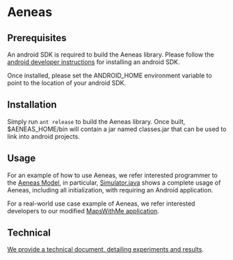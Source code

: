 # Aeneas

Prerequisites
------------

An android SDK is required to build the Aeneas library. Please follow the [android developer instructions](https://developer.android.com/studio/index.html) for installing an android SDK.

Once installed, please set the ANDROID_HOME environment variable to point to the location of your android SDK.


Installation
------------

Simply run ```ant release``` to build the Aeneas library. Once built, $AENEAS_HOME/bin will contain a jar named classes.jar that can be used to link into android projects.


Usage
------------

For an example of how to use Aeneas, we refer interested programmer to the [Aeneas Model](https://github.com/pl-aeneas/aeneas-model), in particular, [Simulator.java](https://github.com/pl-aeneas/aeneas-model/blob/master/src/model/Simulator.java) shows a complete usage of Aeneas, including all initialization, with requiring an Android application.

For a real-world use case example of Aeneas, we refer interested developers to our modified [MapsWithMe application](https://github.com/pl-aeneas/aeneas-mapsme).


Technical
------------

[We provide a technical document, detailing experiments and results](https://github.com/pl-aeneas/aeneas/blob/master/supp.pdf). 

